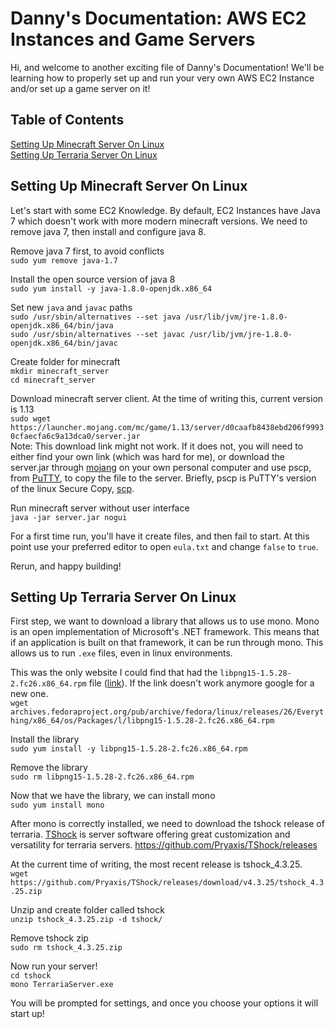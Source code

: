 # Danny's Documentation: AWS EC2 Instances and Game Servers
Hi, and welcome to another exciting file of Danny's Documentation! We'll be learning how to properly set up and run your very own AWS EC2 Instance and/or set up a game server on it!

## Table of Contents
[Setting Up Minecraft Server On Linux](#setting-up-minecraft-server-on-linux)  
[Setting Up Terraria Server On Linux](#setting-up-terraria-server-on-linux)

## Setting Up Minecraft Server On Linux
Let's start with some EC2 Knowledge. By default, EC2 Instances have Java 7 which doesn't work with more modern minecraft versions. We need to remove java 7, then install and configure java 8.

Remove java 7 first, to avoid conflicts  
`sudo yum remove java-1.7`

Install the open source version of java 8  
`sudo yum install -y java-1.8.0-openjdk.x86_64`

Set new `java` and `javac` paths  
`sudo /usr/sbin/alternatives --set java /usr/lib/jvm/jre-1.8.0-openjdk.x86_64/bin/java`  
`sudo /usr/sbin/alternatives --set javac /usr/lib/jvm/jre-1.8.0-openjdk.x86_64/bin/javac`

Create folder for minecraft  
`mkdir minecraft_server`  
`cd minecraft_server`

Download minecraft server client. At the time of writing this, current version is 1.13  
`sudo wget https://launcher.mojang.com/mc/game/1.13/server/d0caafb8438ebd206f99930cfaecfa6c9a13dca0/server.jar`  
Note: This download link might not work. If it does not, you will need to either find your own link (which was hard for me), or download the server.jar through [mojang](https://minecraft.net/en-us/download/server) on your own personal computer and use pscp, from [PuTTY](https://www.putty.org/), to copy the file to the server. Briefly, pscp is PuTTY's version of the linux Secure Copy, [scp](https://en.wikipedia.org/wiki/Secure_copy).

Run minecraft server without user interface  
`java -jar server.jar nogui`

For a first time run, you'll have it create files, and then fail to start. At this point use your preferred editor to open `eula.txt` and change `false` to `true`.

Rerun, and happy building!

## Setting Up Terraria Server On Linux
First step, we want to download a library that allows us to use mono.
Mono is an open implementation of Microsoft's .NET framework. This means that if an application is built on that framework, it can be run through mono. This allows us to run `.exe` files, even in linux environments.

This was the only website I could find that had the `libpng15-1.5.28-2.fc26.x86_64.rpm` file ([link](archives.fedoraproject.org/pub/archive/fedora/linux/releases/26/Everything/x86_64/os/Packages/l/libpng15-1.5.28-2.fc26.x86_64.rpm)). If the link doesn't work anymore google for a new one.  
`wget archives.fedoraproject.org/pub/archive/fedora/linux/releases/26/Everything/x86_64/os/Packages/l/libpng15-1.5.28-2.fc26.x86_64.rpm`

Install the library  
`sudo yum install -y libpng15-1.5.28-2.fc26.x86_64.rpm`

Remove the library  
`sudo rm libpng15-1.5.28-2.fc26.x86_64.rpm`

Now that we have the library,  we can install mono  
`sudo yum install mono`

After mono is correctly installed, we need to download the tshock release of terraria. [TShock](https://github.com/Pryaxis/TShock) is server software offering great customization and versatility for terraria servers.
https://github.com/Pryaxis/TShock/releases

At the current time of writing, the most recent release is tshock_4.3.25.  
`wget https://github.com/Pryaxis/TShock/releases/download/v4.3.25/tshock_4.3.25.zip`  

Unzip and create folder called tshock  
`unzip tshock_4.3.25.zip -d tshock/`

Remove tshock zip  
`sudo rm tshock_4.3.25.zip`

Now run your server!  
`cd tshock`  
`mono TerrariaServer.exe`

You will be prompted for settings, and once you choose your options it will start up!
